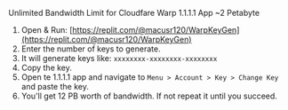 Unlimited Bandwidth Limit for Cloudfare Warp 1.1.1.1 App ~2 Petabyte

1.  Open & Run: [https://replit.com/@macusr120/WarpKeyGen](https://replit.com/@macusr120/WarpKeyGen)
2.  Enter the number of keys to generate.
3.  It will generate keys like: `xxxxxxxx-xxxxxxxx-xxxxxxxx`
4.  Copy the key.
5.  Open te 1.1.1.1 app and navigate to `Menu > Account > Key > Change Key` and paste the key.
6.  You'll get 12 PB worth of bandwidth. If not repeat it until you succeed.
